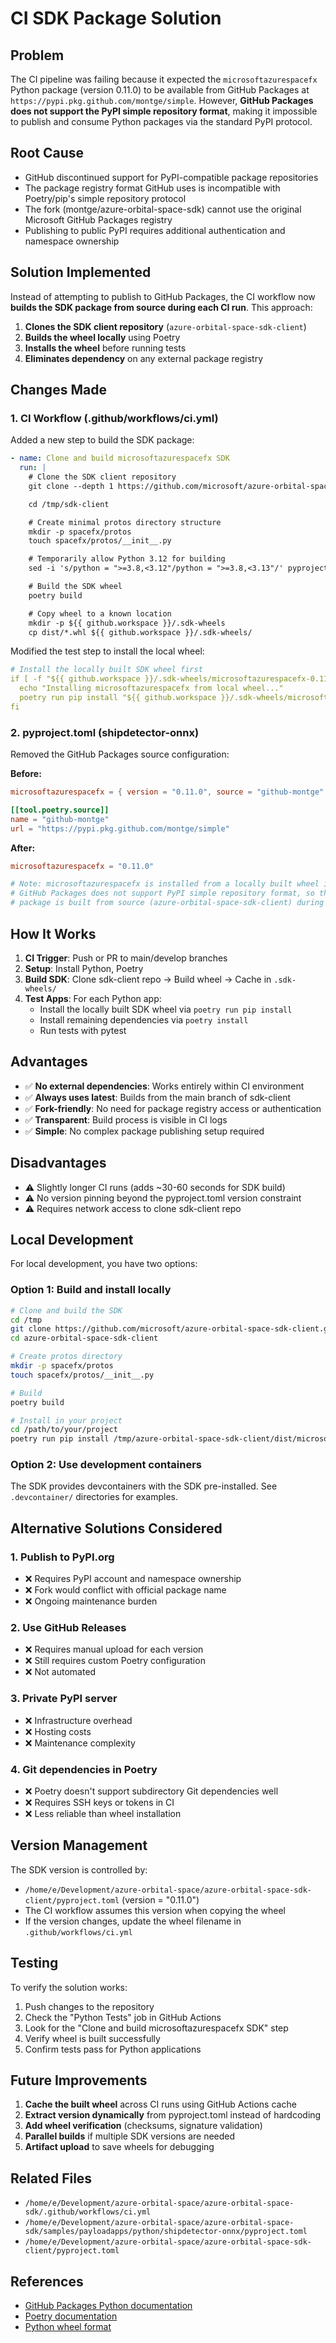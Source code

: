 # CI SDK Package Solution

## Problem

The CI pipeline was failing because it expected the `microsoftazurespacefx` Python package (version 0.11.0) to be available from GitHub Packages at `https://pypi.pkg.github.com/montge/simple`. However, **GitHub Packages does not support the PyPI simple repository format**, making it impossible to publish and consume Python packages via the standard PyPI protocol.

## Root Cause

- GitHub discontinued support for PyPI-compatible package repositories
- The package registry format GitHub uses is incompatible with Poetry/pip's simple repository protocol
- The fork (montge/azure-orbital-space-sdk) cannot use the original Microsoft GitHub Packages registry
- Publishing to public PyPI requires additional authentication and namespace ownership

## Solution Implemented

Instead of attempting to publish to GitHub Packages, the CI workflow now **builds the SDK package from source during each CI run**. This approach:

1. **Clones the SDK client repository** (`azure-orbital-space-sdk-client`)
2. **Builds the wheel locally** using Poetry
3. **Installs the wheel** before running tests
4. **Eliminates dependency** on any external package registry

## Changes Made

### 1. CI Workflow (.github/workflows/ci.yml)

Added a new step to build the SDK package:

```yaml
- name: Clone and build microsoftazurespacefx SDK
  run: |
    # Clone the SDK client repository
    git clone --depth 1 https://github.com/microsoft/azure-orbital-space-sdk-client.git /tmp/sdk-client

    cd /tmp/sdk-client

    # Create minimal protos directory structure
    mkdir -p spacefx/protos
    touch spacefx/protos/__init__.py

    # Temporarily allow Python 3.12 for building
    sed -i 's/python = ">=3.8,<3.12"/python = ">=3.8,<3.13"/' pyproject.toml

    # Build the SDK wheel
    poetry build

    # Copy wheel to a known location
    mkdir -p ${{ github.workspace }}/.sdk-wheels
    cp dist/*.whl ${{ github.workspace }}/.sdk-wheels/
```

Modified the test step to install the local wheel:

```yaml
# Install the locally built SDK wheel first
if [ -f "${{ github.workspace }}/.sdk-wheels/microsoftazurespacefx-0.11.0-py3-none-any.whl" ]; then
  echo "Installing microsoftazurespacefx from local wheel..."
  poetry run pip install "${{ github.workspace }}/.sdk-wheels/microsoftazurespacefx-0.11.0-py3-none-any.whl"
fi
```

### 2. pyproject.toml (shipdetector-onnx)

Removed the GitHub Packages source configuration:

**Before:**
```toml
microsoftazurespacefx = { version = "0.11.0", source = "github-montge" }

[[tool.poetry.source]]
name = "github-montge"
url = "https://pypi.pkg.github.com/montge/simple"
```

**After:**
```toml
microsoftazurespacefx = "0.11.0"

# Note: microsoftazurespacefx is installed from a locally built wheel in CI
# GitHub Packages does not support PyPI simple repository format, so the
# package is built from source (azure-orbital-space-sdk-client) during CI runs
```

## How It Works

1. **CI Trigger**: Push or PR to main/develop branches
2. **Setup**: Install Python, Poetry
3. **Build SDK**: Clone sdk-client repo → Build wheel → Cache in `.sdk-wheels/`
4. **Test Apps**: For each Python app:
   - Install the locally built SDK wheel via `poetry run pip install`
   - Install remaining dependencies via `poetry install`
   - Run tests with pytest

## Advantages

- ✅ **No external dependencies**: Works entirely within CI environment
- ✅ **Always uses latest**: Builds from the main branch of sdk-client
- ✅ **Fork-friendly**: No need for package registry access or authentication
- ✅ **Transparent**: Build process is visible in CI logs
- ✅ **Simple**: No complex package publishing setup required

## Disadvantages

- ⚠️ Slightly longer CI runs (adds ~30-60 seconds for SDK build)
- ⚠️ No version pinning beyond the pyproject.toml version constraint
- ⚠️ Requires network access to clone sdk-client repo

## Local Development

For local development, you have two options:

### Option 1: Build and install locally

```bash
# Clone and build the SDK
cd /tmp
git clone https://github.com/microsoft/azure-orbital-space-sdk-client.git
cd azure-orbital-space-sdk-client

# Create protos directory
mkdir -p spacefx/protos
touch spacefx/protos/__init__.py

# Build
poetry build

# Install in your project
cd /path/to/your/project
poetry run pip install /tmp/azure-orbital-space-sdk-client/dist/microsoftazurespacefx-0.11.0-py3-none-any.whl
```

### Option 2: Use development containers

The SDK provides devcontainers with the SDK pre-installed. See `.devcontainer/` directories for examples.

## Alternative Solutions Considered

### 1. Publish to PyPI.org
- ❌ Requires PyPI account and namespace ownership
- ❌ Fork would conflict with official package name
- ❌ Ongoing maintenance burden

### 2. Use GitHub Releases
- ❌ Requires manual upload for each version
- ❌ Still requires custom Poetry configuration
- ❌ Not automated

### 3. Private PyPI server
- ❌ Infrastructure overhead
- ❌ Hosting costs
- ❌ Maintenance complexity

### 4. Git dependencies in Poetry
- ❌ Poetry doesn't support subdirectory Git dependencies well
- ❌ Requires SSH keys or tokens in CI
- ❌ Less reliable than wheel installation

## Version Management

The SDK version is controlled by:
- `/home/e/Development/azure-orbital-space/azure-orbital-space-sdk-client/pyproject.toml` (version = "0.11.0")
- The CI workflow assumes this version when copying the wheel
- If the version changes, update the wheel filename in `.github/workflows/ci.yml`

## Testing

To verify the solution works:

1. Push changes to the repository
2. Check the "Python Tests" job in GitHub Actions
3. Look for the "Clone and build microsoftazurespacefx SDK" step
4. Verify wheel is built successfully
5. Confirm tests pass for Python applications

## Future Improvements

1. **Cache the built wheel** across CI runs using GitHub Actions cache
2. **Extract version dynamically** from pyproject.toml instead of hardcoding
3. **Add wheel verification** (checksums, signature validation)
4. **Parallel builds** if multiple SDK versions are needed
5. **Artifact upload** to save wheels for debugging

## Related Files

- `/home/e/Development/azure-orbital-space/azure-orbital-space-sdk/.github/workflows/ci.yml`
- `/home/e/Development/azure-orbital-space/azure-orbital-space-sdk/samples/payloadapps/python/shipdetector-onnx/pyproject.toml`
- `/home/e/Development/azure-orbital-space/azure-orbital-space-sdk-client/pyproject.toml`

## References

- [GitHub Packages Python documentation](https://docs.github.com/en/packages/working-with-a-github-packages-registry/working-with-the-python-registry)
- [Poetry documentation](https://python-poetry.org/docs/)
- [Python wheel format](https://packaging.python.org/en/latest/specifications/binary-distribution-format/)
